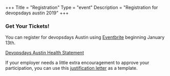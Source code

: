 +++
Title = "Registration"
Type = "event"
Description = "Registration for devopsdays austin 2019"
+++

### Get Your Tickets!

You can register for devopsdays Austin using <a href="https://www.eventbrite.com/e/devopsdays-austin-2020-tickets-89293827241" rel="noopener noreferrer" target="_blank">Eventbrite</a> beginning January 13th.

<p><a href="http://bit.ly/corona-austin" class="btn btn-danger">Devopsdays Austin Health Statement</a></p>

If your employer needs a little extra encouragement to approve your participation, you can use this [justification letter](https://docs.google.com/document/d/1L7kJrGs2yjWuvo_Q7YlN7fvm9kpk-4cu-m6qpuPbLsM/edit) as a template.

<div id="eventbrite-widget-container-89293827241"></div>

<script src="https://www.eventbrite.com/static/widgets/eb_widgets.js"></script>

<script type="text/javascript">
    var exampleCallback = function() {
        console.log('Order complete!');
    };
    window.EBWidgets.createWidget({
        // Required
        widgetType: 'checkout',
        eventId: '89293827241',
        iframeContainerId: 'eventbrite-widget-container-89293827241',

        // Optional
        iframeContainerHeight: 425,  // Widget height in pixels. Defaults to a minimum of 425px if not provided
        onOrderComplete: exampleCallback  // Method called when an order has successfully completed
    });
</script>
